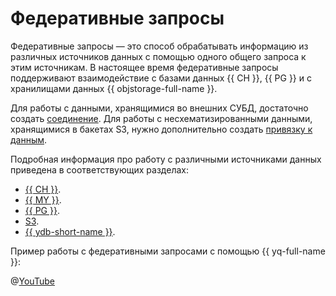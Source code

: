 # Федеративные запросы

Федеративные запросы — это способ обрабатывать информацию из различных источников данных с помощью одного общего запроса к этим источникам. В настоящее время федеративные запросы поддерживают взаимодействие с базами данных {{ CH }}, {{ PG }} и с хранилищами данных {{ objstorage-full-name }}.

Для работы с данными, хранящимися во внешних СУБД, достаточно создать [соединение](glossary.md#connection). Для работы с несхематизированными данными, хранящимися в бакетах S3, нужно дополнительно создать [привязку к данным](glossary.md#binding).

Подробная информация про работу с различными источниками данных приведена в соответствующих разделах:
* [{{ CH }}](../sources-and-sinks/clickhouse.md).
* [{{ MY }}](../sources-and-sinks/mysql.md).
* [{{ PG }}](../sources-and-sinks/postgresql.md).
* [S3](../sources-and-sinks/object-storage-binding.md).
* [{{ ydb-short-name }}](../sources-and-sinks/ydb.md).

Пример работы с федеративными запросами с помощью {{ yq-full-name }}:

@[YouTube](https://youtu.be/1EN28LVncPM?si=kmytEx5zGRTnXrJ4)
